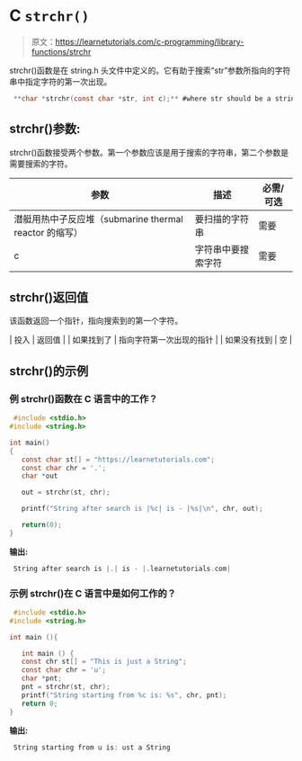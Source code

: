 # C `strchr()`

> 原文：<https://learnetutorials.com/c-programming/library-functions/strchr>

strchr()函数是在 string.h 头文件中定义的。它有助于搜索“str”参数所指向的字符串中指定字符的第一次出现。

```c
 **char *strchr(const char *str, int c);** #where str should be a string 

```

## strchr()参数:

strchr()函数接受两个参数。第一个参数应该是用于搜索的字符串，第二个参数是需要搜索的字符。

| 参数 | 描述 | 必需/可选 |
| --- | --- | --- |
| 潜艇用热中子反应堆（submarine thermal reactor 的缩写） | 要扫描的字符串 | 需要 |
| c | 字符串中要搜索字符 | 需要 |

## strchr()返回值

该函数返回一个指针，指向搜索到的第一个字符。

| 投入 | 返回值 |
| 如果找到了 | 指向字符第一次出现的指针 |
| 如果没有找到 | 空 |

## strchr()的示例

### 例 strchr()函数在 C 语言中的工作？

```c
 #include <stdio.h>
#include <string.h>

int main()
{
   const char st[] = "https://learnetutorials.com";
   const char chr = '.';
   char *out

   out = strchr(st, chr);

   printf("String after search is |%c| is - |%s|\n", chr, out);

   return(0);
} 

```

**输出:**

```c
 String after search is |.| is - |.learnetutorials.com| 
```

### 示例 strchr()在 C 语言中是如何工作的？

```c
 #include <stdio.h>
#include <string.h>

int main (){

   int main () {
   const chr st[] = "This is just a String"; 
   const char chr = 'u'; 
   char *pnt;
   pnt = strchr(st, chr);
   printf("String starting from %c is: %s", chr, pnt);
   return 0;
} 

```

**输出:**

```c
 String starting from u is: ust a String 
```